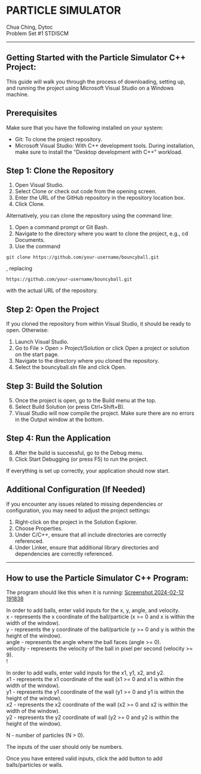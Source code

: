 # PARTICLE SIMULATOR
Chua Ching, Dytoc <br>
Problem Set #1 STDISCM

---

## Getting Started  with the Particle Simulator C++ Project:
This guide will walk you through the process of downloading, setting up, and running the project using Microsoft Visual Studio on a Windows machine.

## Prerequisites
Make sure that you have the following installed on your system:

- Git: To clone the project repository. 
- Microsoft Visual Studio: With C++ development tools. During installation, make sure to install the "Desktop development with C++" workload.

## Step 1: Clone the Repository
1. Open Visual Studio.
2. Select Clone or check out code from the opening screen.
3. Enter the URL of the GitHub repository in the repository location box.
4. Click Clone.
  
Alternatively, you can clone the repository using the command line:
1. Open a command prompt or Git Bash.
2. Navigate to the directory where you want to clone the project, e.g., cd Documents.
3. Use the command
```
git clone https://github.com/your-username/bouncyball.git
```
, replacing 
```
https://github.com/your-username/bouncyball.git
```
with the actual URL of the repository.

## Step 2: Open the Project
If you cloned the repository from within Visual Studio, it should be ready to open. Otherwise:

1. Launch Visual Studio.
2. Go to File > Open > Project/Solution or click Open a project or solution on the start page.
3. Navigate to the directory where you cloned the repository.
4. Select the bouncyball.sln file and click Open.

## Step 3: Build the Solution
5. Once the project is open, go to the Build menu at the top.
6. Select Build Solution (or press Ctrl+Shift+B).
7. Visual Studio will now compile the project. Make sure there are no errors in the Output window at the bottom.

## Step 4: Run the Application
8. After the build is successful, go to the Debug menu.
9. Click Start Debugging (or press F5) to run the project.

If everything is set up correctly, your application should now start.

## Additional Configuration (If Needed)
If you encounter any issues related to missing dependencies or configuration, you may need to adjust the project settings:
1. Right-click on the project in the Solution Explorer.
2. Choose Properties.
3. Under C/C++, ensure that all include directories are correctly referenced.
4. Under Linker, ensure that additional library directories and dependencies are correctly referenced.

---

## How to use the Particle Simulator C++ Program:
The program should like this when it is running:
[Screenshot 2024-02-12 191838](https://github.com/jchuaching/bouncyball/assets/75210705/219ff33e-2814-4355-a770-314bc148f7a3)


In order to add balls, enter valid inputs for the x, y, angle, and velocity. <br>
x - represents the x coordinate of the ball/particle (x >= 0 and x is within the width of the window). <br>
y - represents the y coordinate of the ball/particle (y >= 0 and y is within the height of the window). <br>
angle - represents the angle where the ball faces (angle >= 0).  <br>
velocity - represents the velocity of the ball in pixel per second (velocity >= 9). <br>!

In order to add walls, enter valid inputs for the x1, y1, x2, and y2. <br>
x1 - represents the x1 coordinate of the wall (x1 >= 0 and x1 is within the width of the window). <br>
y1 - represents the y1 coordinate of the wall (y1 >= 0 and y1 is within the height of the window). <br>
x2 - represents the x2 coordinate of the wall (x2 >= 0 and x2 is within the width of the window). <br>
y2 - represents the y2 coordinate of wall (y2 >= 0 and y2 is within the height of the window). <br>

N - number of particles (N > 0). <br>

The inputs of the user should only be numbers.  <br>

Once you have entered valid inputs, click the add button to add balls/particles or walls.
